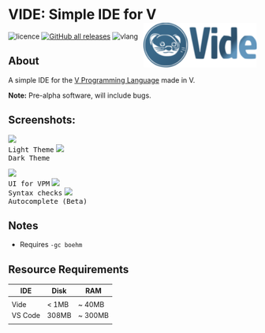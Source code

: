 # VIDE: Simple IDE for V <img src="./assets/ezgif.com-gif-maker(2).png" width="230px" style="float:right" align="left"> 

![licence](http://img.shields.io/badge/licence-MIT-blue?style=for-the-badge)
[![GitHub all releases](http://img.shields.io/github/downloads/IsaiahPatton/Vide/total?style=for-the-badge)](https://github.com/IsaiahPatton/Vide/releases)
![vlang](http://img.shields.io/badge/V-0.2.4-%236d8fc5?style=for-the-badge) 
    </h1>

<div></div>

## About

A simple IDE for the [V Programming Language](https://vlang.io/) made in V.

**Note:** Pre-alpha software, will include bugs. 

## Screenshots:

<kbd><img src="https://user-images.githubusercontent.com/16439221/154627315-7d7651ca-6a92-4e1b-afb4-64c12c06ee5e.png" height="230px"><br>Light Theme</kbd>
<kbd><img src="https://user-images.githubusercontent.com/16439221/154627409-0a7c2d22-0557-4d9d-9cd2-ecc7a4e9be66.png" height="230px"><br>Dark Theme</kbd><br>


<kbd><img src="https://user-images.githubusercontent.com/16439221/154629365-4f1f3fa5-f68f-4e7c-85b2-3b967ddc473f.png" height="110px"><br>UI for VPM</kbd>
<kbd><img src="https://user-images.githubusercontent.com/16439221/154628989-01d3d44e-2fd2-443b-9be1-bd7cf6a7b1bf.png" height="110px"><br>Syntax checks</kbd>
<kbd><img src="https://user-images.githubusercontent.com/16439221/154629544-5522f4f0-2066-4cf4-bd32-8bdc8823dbf2.png" height="110px"><br>Autocomplete (Beta)</kbd>


## Notes
- Requires `-gc boehm`

## Resource Requirements

| IDE     | Disk    | RAM     |
|---------|---------|---------|
|         |         |         |
| Vide    | < 1MB   | ~ 40MB  |
| VS Code | 308MB   | ~ 300MB |
|         |         |         |
